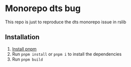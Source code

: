 # Monorepo dts bug

This repo is just to reproduce the dts monorepo issue in rslib

## Installation

1. [Install pnpm](https://pnpm.io/installation)
2. Run `pnpm install` or `pnpm i` to install the dependencies
3. Run `pnpm build`


